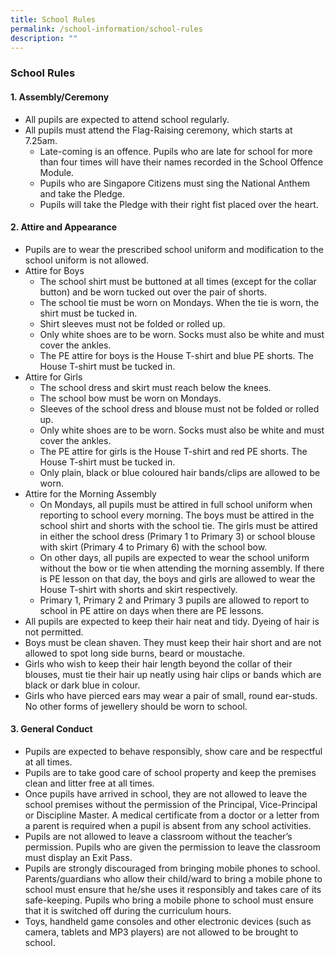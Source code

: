```yaml
---
title: School Rules
permalink: /school-information/school-rules
description: ""
---
```

### School Rules

#### 1. Assembly/Ceremony

*   All pupils are expected to attend school regularly.
*   All pupils must attend the Flag-Raising ceremony, which starts at 7.25am.
    *   Late-coming is an offence. Pupils who are late for school for more than four times will have their names recorded in the School Offence Module.
    *   Pupils who are Singapore Citizens must sing the National Anthem and take the Pledge.
    *   Pupils will take the Pledge with their right fist placed over the heart.

#### 2. Attire and Appearance

*   Pupils are to wear the prescribed school uniform and modification to the school uniform is not allowed.
*   Attire for Boys
    *   The school shirt must be buttoned at all times (except for the collar button) and be worn tucked out over the pair of shorts.
    *   The school tie must be worn on Mondays. When the tie is worn, the shirt must be tucked in.
    *   Shirt sleeves must not be folded or rolled up.
    *   Only white shoes are to be worn. Socks must also be white and must cover the ankles.
    *   The PE attire for boys is the House T-shirt and blue PE shorts. The House T-shirt must be tucked in.
*   Attire for Girls
    *   The school dress and skirt must reach below the knees.
    *   The school bow must be worn on Mondays.
    *   Sleeves of the school dress and blouse must not be folded or rolled up.
    *   Only white shoes are to be worn. Socks must also be white and must cover the ankles.
    *   The PE attire for girls is the House T-shirt and red PE shorts. The House T-shirt must be tucked in.
    *   Only plain, black or blue coloured hair bands/clips are allowed to be worn.
*   Attire for the Morning Assembly
    *   On Mondays, all pupils must be attired in full school uniform when reporting to school every morning. The boys must be attired in the school shirt and shorts with the school tie. The girls must be attired in either the school dress (Primary 1 to Primary 3) or school blouse with skirt (Primary 4 to Primary 6) with the school bow.
    *   On other days, all pupils are expected to wear the school uniform without the bow or tie when attending the morning assembly. If there is PE lesson on that day, the boys and girls are allowed to wear the House T-shirt with shorts and skirt respectively.
    *   Primary 1, Primary 2 and Primary 3 pupils are allowed to report to school in PE attire on days when there are PE lessons.
*   All pupils are expected to keep their hair neat and tidy. Dyeing of hair is not permitted.
*   Boys must be clean shaven. They must keep their hair short and are not allowed to spot long side burns, beard or moustache.
*   Girls who wish to keep their hair length beyond the collar of their blouses, must tie their hair up neatly using hair clips or bands which are black or dark blue in colour.
*   Girls who have pierced ears may wear a pair of small, round ear-studs. No other forms of jewellery should be worn to school.

#### 3. General Conduct

*   Pupils are expected to behave responsibly, show care and be respectful at all times.
*   Pupils are to take good care of school property and keep the premises clean and litter free at all times.
*   Once pupils have arrived in school, they are not allowed to leave the school premises without the permission of the Principal, Vice-Principal or Discipline Master. A medical certificate from a doctor or a letter from a parent is required when a pupil is absent from any school activities.
*   Pupils are not allowed to leave a classroom without the teacher’s permission. Pupils who are given the permission to leave the classroom must display an Exit Pass.
*   Pupils are strongly discouraged from bringing mobile phones to school. Parents/guardians who allow their child/ward to bring a mobile phone to school must ensure that he/she uses it responsibly and takes care of its safe-keeping. Pupils who bring a mobile phone to school must ensure that it is switched off during the curriculum hours.
*   Toys, handheld game consoles and other electronic devices (such as camera, tablets and MP3 players) are not allowed to be brought to school.